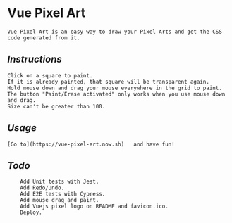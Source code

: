 #  **Vue Pixel Art**
    Vue Pixel Art is an easy way to draw your Pixel Arts and get the CSS code generated from it. 

## ***Instructions***
    Click on a square to paint.
    If it is already painted, that square will be transparent again.
    Hold mouse down and drag your mouse everywhere in the grid to paint.
    The button "Paint/Erase activated" only works when you use mouse down and drag.
    Size can't be greater than 100.

## ***Usage***
    [Go to](https://vue-pixel-art.now.sh)   and have fun!

## ***Todo***

        Add Unit tests with Jest.
        Add Redo/Undo.
        Add E2E tests with Cypress.
        Add mouse drag and paint.
        Add Vuejs pixel logo on README and favicon.ico.
        Deploy.

